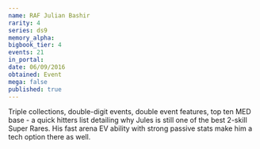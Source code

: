 ```yaml
---
name: RAF Julian Bashir
rarity: 4
series: ds9
memory_alpha:
bigbook_tier: 4
events: 21
in_portal:
date: 06/09/2016
obtained: Event
mega: false
published: true
---
```


Triple collections, double-digit events, double event features, top ten MED base - a quick hitters list detailing why Jules is still one of the best 2-skill Super Rares. His fast arena EV ability with strong passive stats make him a tech option there as well.
